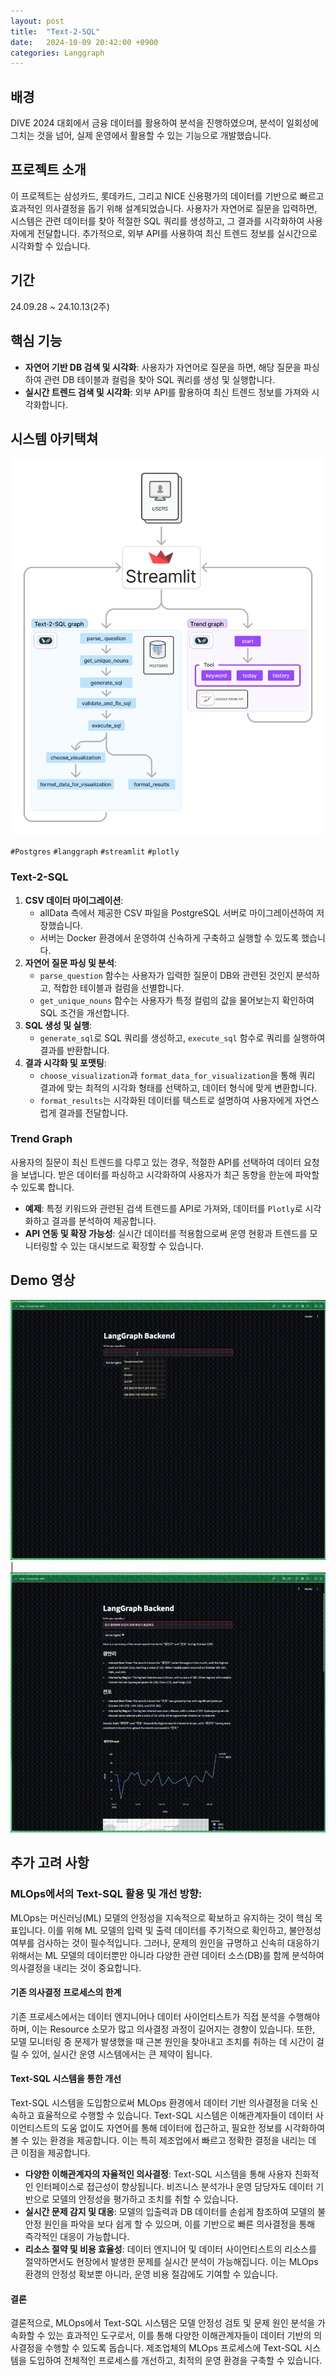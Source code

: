 ```yaml
---
layout: post
title:  "Text-2-SQL"
date:   2024-10-09 20:42:00 +0900
categories: Langgraph
---
```



## 배경
DIVE 2024 대회에서 금융 데이터를 활용하여 분석을 진행하였으며, 분석이 일회성에 그치는 것을 넘어, 실제 운영에서 활용할 수 있는 기능으로 개발했습니다. 

## 프로젝트 소개
이 프로젝트는 삼성카드, 롯데카드, 그리고 NICE 신용평가의 데이터를 기반으로 빠르고 효과적인 의사결정을 돕기 위해 설계되었습니다. 사용자가 자연어로 질문을 입력하면, 시스템은 관련 데이터를 찾아 적절한 SQL 쿼리를 생성하고, 그 결과를 시각화하여 사용자에게 전달합니다. 추가적으로, 외부 API를 사용하여 최신 트렌드 정보를 실시간으로 시각화할 수 있습니다.

## 기간
24.09.28 ~ 24.10.13(2주)

## 핵심 기능
- **자연어 기반 DB 검색 및 시각화**: 사용자가 자연어로 질문을 하면, 해당 질문을 파싱하여 관련 DB 테이블과 컬럼을 찾아 SQL 쿼리를 생성 및 실행합니다.
- **실시간 트렌드 검색 및 시각화**: 외부 API를 활용하여 최신 트렌드 정보를 가져와 시각화합니다.

## 시스템 아키택쳐
![image.png](/assets/images/text_2_sql/image.png)

`#Postgres` `#langgraph` `#streamlit` `#plotly`

### Text-2-SQL
1. **CSV 데이터 마이그레이션**:
    - allData 측에서 제공한 CSV 파일을 PostgreSQL 서버로 마이그레이션하여 저장했습니다.
    - 서버는 Docker 환경에서 운영하여 신속하게 구축하고 실행할 수 있도록 했습니다.
2. **자연어 질문 파싱 및 분석**:
    - `parse_question` 함수는 사용자가 입력한 질문이 DB와 관련된 것인지 분석하고, 적합한 테이블과 컬럼을 선별합니다.
    - `get_unique_nouns` 함수는 사용자가 특정 컬럼의 값을 물어보는지 확인하여 SQL 조건을 개선합니다.
3. **SQL 생성 및 실행**:
    - `generate_sql`로 SQL 쿼리를 생성하고, `execute_sql` 함수로 쿼리를 실행하여 결과를 반환합니다.
4. **결과 시각화 및 포맷팅**:
    - `choose_visualization`과 `format_data_for_visualization`을 통해 쿼리 결과에 맞는 최적의 시각화 형태를 선택하고, 데이터 형식에 맞게 변환합니다.
    - `format_results`는 시각화된 데이터를 텍스트로 설명하여 사용자에게 자연스럽게 결과를 전달합니다.

### Trend Graph

사용자의 질문이 최신 트렌드를 다루고 있는 경우, 적절한 API를 선택하여 데이터 요청을 보냅니다. 받은 데이터를 파싱하고 시각화하여 사용자가 최근 동향을 한눈에 파악할 수 있도록 합니다.

- **예제**: 특정 키워드와 관련된 검색 트렌드를 API로 가져와, 데이터를 `Plotly`로 시각화하고 결과를 분석하여 제공합니다.
- **API 연동 및 확장 가능성**: 실시간 데이터를 적용함으로써 운영 현황과 트렌드를 모니터링할 수 있는 대시보드로 확장할 수 있습니다.

## Demo 영상

![output.gif](/assets/images/text_2_sql/output.gif) | ![output.gif](/assets/images/text_2_sql/output%201.gif)



## 추가 고려 사항
### MLOps에서의 Text-SQL 활용 및 개선 방향:

MLOps는 머신러닝(ML) 모델의 안정성을 지속적으로 확보하고 유지하는 것이 핵심 목표입니다. 이를 위해 ML 모델의 입력 및 출력 데이터를 주기적으로 확인하고, 불안정성 여부를 검사하는 것이 필수적입니다. 그러나, 문제의 원인을 규명하고 신속히 대응하기 위해서는 ML 모델의 데이터뿐만 아니라 다양한 관련 데이터 소스(DB)를 함께 분석하여 의사결정을 내리는 것이 중요합니다.

#### 기존 의사결정 프로세스의 한계

기존 프로세스에서는 데이터 엔지니어나 데이터 사이언티스트가 직접 분석을 수행해야 하며, 이는 Resource 소모가 많고 의사결정 과정이 길어지는 경향이 있습니다. 또한, 모델 모니터링 중 문제가 발생했을 때 근본 원인을 찾아내고 조치를 취하는 데 시간이 걸릴 수 있어, 실시간 운영 시스템에서는 큰 제약이 됩니다.

#### Text-SQL 시스템을 통한 개선

Text-SQL 시스템을 도입함으로써 MLOps 환경에서 데이터 기반 의사결정을 더욱 신속하고 효율적으로 수행할 수 있습니다. Text-SQL 시스템은 이해관계자들이 데이터 사이언티스트의 도움 없이도 자연어를 통해 데이터에 접근하고, 필요한 정보를 시각화하여 볼 수 있는 환경을 제공합니다. 이는 특히 제조업에서 빠르고 정확한 결정을 내리는 데 큰 이점을 제공합니다.

- **다양한 이해관계자의 자율적인 의사결정**: Text-SQL 시스템을 통해 사용자 친화적인 인터페이스로 접근성이 향상됩니다. 비즈니스 분석가나 운영 담당자도 데이터 기반으로 모델의 안정성을 평가하고 조치를 취할 수 있습니다.
- **실시간 문제 감지 및 대응**: 모델의 입출력과 DB 데이터를 손쉽게 참조하여 모델의 불안정 원인을 파악을 보다 쉽게 할 수 있으며, 이를 기반으로 빠른 의사결정을 통해 즉각적인 대응이 가능합니다.
- **리소스 절약 및 비용 효율성**: 데이터 엔지니어 및 데이터 사이언티스트의 리소스를 절약하면서도 현장에서 발생한 문제를 실시간 분석이 가능해집니다. 이는 MLOps 환경의 안정성 확보뿐 아니라, 운영 비용 절감에도 기여할 수 있습니다.

#### 결론

결론적으로, MLOps에서 Text-SQL 시스템은 모델 안정성 검토 및 문제 원인 분석을 가속화할 수 있는 효과적인 도구로서, 이를 통해 다양한 이해관계자들이 데이터 기반의 의사결정을 수행할 수 있도록 돕습니다. 제조업체의 MLOps 프로세스에 Text-SQL 시스템을 도입하여 전체적인 프로세스를 개선하고, 최적의 운영 환경을 구축할 수 있습니다.
